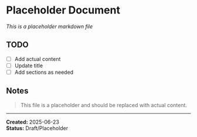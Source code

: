 # Placeholder Document

*This is a placeholder markdown file*

## TODO

- [ ] Add actual content
- [ ] Update title
- [ ] Add sections as needed

## Notes

> This file is a placeholder and should be replaced with actual content.

---

**Created:** 2025-06-23  
**Status:** Draft/Placeholder


